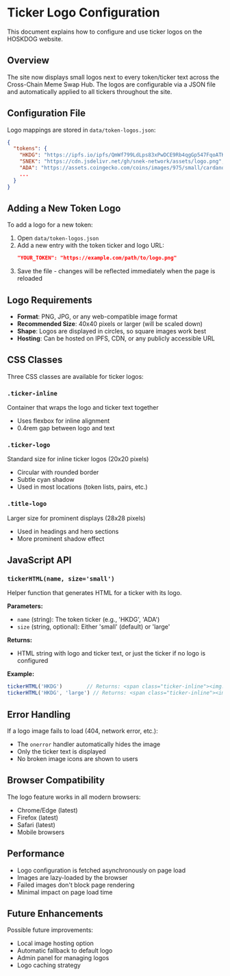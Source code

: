 # Ticker Logo Configuration

This document explains how to configure and use ticker logos on the HOSKDOG website.

## Overview

The site now displays small logos next to every token/ticker text across the Cross-Chain Meme Swap Hub. The logos are configurable via a JSON file and automatically applied to all tickers throughout the site.

## Configuration File

Logo mappings are stored in `data/token-logos.json`:

```json
{
  "tokens": {
    "HKDG": "https://ipfs.io/ipfs/QmWf799LdLps83xPwDCE9Rb4qgGp547FqoATK7Lz2xiyLD",
    "SNEK": "https://cdn.jsdelivr.net/gh/snek-network/assets/logo.png",
    "ADA": "https://assets.coingecko.com/coins/images/975/small/cardano.png",
    ...
  }
}
```

## Adding a New Token Logo

To add a logo for a new token:

1. Open `data/token-logos.json`
2. Add a new entry with the token ticker and logo URL:
   ```json
   "YOUR_TOKEN": "https://example.com/path/to/logo.png"
   ```
3. Save the file - changes will be reflected immediately when the page is reloaded

## Logo Requirements

- **Format**: PNG, JPG, or any web-compatible image format
- **Recommended Size**: 40x40 pixels or larger (will be scaled down)
- **Shape**: Logos are displayed in circles, so square images work best
- **Hosting**: Can be hosted on IPFS, CDN, or any publicly accessible URL

## CSS Classes

Three CSS classes are available for ticker logos:

### `.ticker-inline`
Container that wraps the logo and ticker text together
- Uses flexbox for inline alignment
- 0.4rem gap between logo and text

### `.ticker-logo`
Standard size for inline ticker logos (20x20 pixels)
- Circular with rounded border
- Subtle cyan shadow
- Used in most locations (token lists, pairs, etc.)

### `.title-logo`
Larger size for prominent displays (28x28 pixels)
- Used in headings and hero sections
- More prominent shadow effect

## JavaScript API

### `tickerHTML(name, size='small')`

Helper function that generates HTML for a ticker with its logo.

**Parameters:**
- `name` (string): The token ticker (e.g., 'HKDG', 'ADA')
- `size` (string, optional): Either 'small' (default) or 'large'

**Returns:**
- HTML string with logo and ticker text, or just the ticker if no logo is configured

**Example:**
```javascript
tickerHTML('HKDG')        // Returns: <span class="ticker-inline"><img...>HKDG</span>
tickerHTML('HKDG', 'large') // Returns: <span class="ticker-inline"><img class="title-logo"...>HKDG</span>
```

## Error Handling

If a logo image fails to load (404, network error, etc.):
- The `onerror` handler automatically hides the image
- Only the ticker text is displayed
- No broken image icons are shown to users

## Browser Compatibility

The logo feature works in all modern browsers:
- Chrome/Edge (latest)
- Firefox (latest)
- Safari (latest)
- Mobile browsers

## Performance

- Logo configuration is fetched asynchronously on page load
- Images are lazy-loaded by the browser
- Failed images don't block page rendering
- Minimal impact on page load time

## Future Enhancements

Possible future improvements:
- Local image hosting option
- Automatic fallback to default logo
- Admin panel for managing logos
- Logo caching strategy
